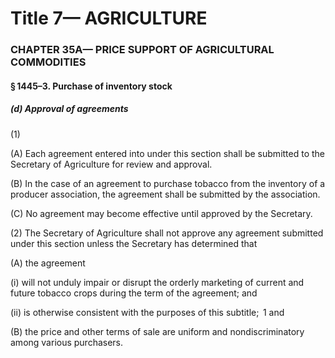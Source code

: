 
# Title 7— AGRICULTURE
### CHAPTER 35A— PRICE SUPPORT OF AGRICULTURAL COMMODITIES
#### § 1445–3. Purchase of inventory stock
##### (d) Approval of agreements

(1)

(A) Each agreement entered into under this section shall be submitted to the Secretary of Agriculture for review and approval.

(B) In the case of an agreement to purchase tobacco from the inventory of a producer association, the agreement shall be submitted by the association.

(C) No agreement may become effective until approved by the Secretary.

(2) The Secretary of Agriculture shall not approve any agreement submitted under this section unless the Secretary has determined that

(A) the agreement

(i) will not unduly impair or disrupt the orderly marketing of current and future tobacco crops during the term of the agreement; and

(ii) is otherwise consistent with the purposes of this subtitle;  1 and

(B) the price and other terms of sale are uniform and nondiscriminatory among various purchasers.
